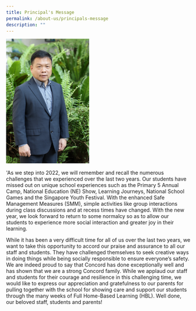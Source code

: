 ```yaml
---
title: Principal's Message
permalink: /about-us/principals-message
description: ""
---
```

<img src="/images/IMG_2363.jpeg" 
     style="width:45%">

'As we step into 2022, we will remember and recall the numerous challenges that we experienced over the last two years. Our students have missed out on unique school experiences such as the Primary 5 Annual Camp, National Education (NE) Show, Learning Journeys, National School Games and the Singapore Youth Festival. With the enhanced Safe Management Measures (SMM), simple activities like group interactions during class discussions and at recess times have changed. With the new year, we look forward to return to some normalcy so as to allow our students to experience more social interaction and greater joy in their learning.

While it has been a very difficult time for all of us over the last two years, we want to take this opportunity to accord our praise and assurance to all our staff and students. They have challenged themselves to seek creative ways in doing things while being socially responsible to ensure everyone’s safety. We are indeed proud to say that Concord has done exceptionally well and has shown that we are a strong Concord family. While we applaud our staff and students for their courage and resilience in this challenging time, we would like to express our appreciation and gratefulness to our parents for pulling together with the school for showing care and support our students through the many weeks of Full Home-Based Learning (HBL). Well done, our beloved staff, students and parents!

